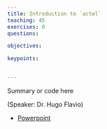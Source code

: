 ```yaml
---
title: Introduction to `actel`
teaching: 45
exercises: 0
questions:

objectives:

keypoints:


---
```


Summary or code here

(Speaker: Dr. Hugo Flavio)

- [Powerpoint](../Resources/whoriskey_telemstats101.pptx)